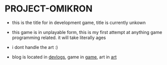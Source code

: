 # PROJECT-OMIKRON

- this is the title for in development game, title is currently unkown

- this game is in unplayable form, this is my first attempt at anything game 
  programming related. it will take literally ages

- i dont handle the art :)

- blog is located in [devlogs](devlogs), game in [game](game), art in
  [art](art.md)
